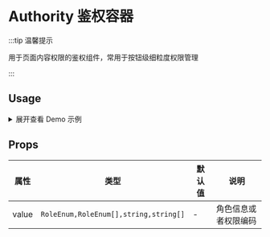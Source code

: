 # Authority 鉴权容器

:::tip 温馨提示

用于页面内容权限的鉴权组件，常用于按钮级细粒度权限管理

:::

## Usage

<details>
<summary>展开查看 Demo 示例</summary>

```vue
<template>
  <Authority :value="RoleEnum.ADMIN">
    <ElButton type="primary">只有admin角色可见</ElButton>
  </Authority>
</template>

<script>
import { defineComponent } from 'vue'
import { ElButton } from 'element-plus'

import Authority from '@/components/Authority'
import { RoleEnum } from '@/enums/roleEnum'

export default defineComponent({
  components: { ElButton, Authority },
  setup() {
    return { RoleEnum }
  }
})
</script>
```

</details>

## Props

| 属性  | 类型                                  | 默认值 | 说明                 |
| ----- | ------------------------------------- | ------ | -------------------- |
| value | `RoleEnum,RoleEnum[],string,string[]` | -      | 角色信息或者权限编码 |
